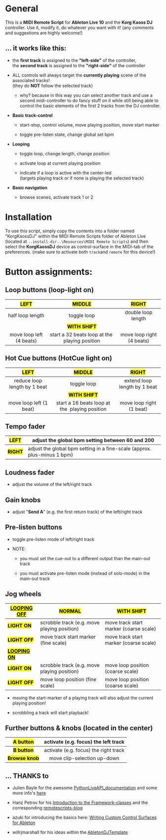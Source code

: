 # General

This is a **MIDI Remote Script** for **Ableton Live 10** and the **Korg Kaoss DJ** controller.
Use it, modify it, do whatever you want with it!  (any comments and suggestions are highly welcome!)

## ... it works like this:

- the **first track** is assigned to the **"left-side"** of the controller,  
  the **second track** is assigned to the **"right-side"** of the controller

- ALL controls will always target the **currently playing** scene of the associated tracks!  
  (they do **NOT** follow the selected track)
  
  - why? because in this way you can select another track and use a second midi-controller to do fancy stuff on it while still being able to control the basic elements of the first 2 tracks from the DJ controller.

- **Basic track-control**
  
  - start-stop, control volume, move playing position, move start marker
  
  - toggle pre-listen state, change global set bpm

- **Looping**
  
  - toggle loop, change length, change position
  
  - activate loop at current playing position
  
  - indicate if a loop is active with the center-led  
    (targets playing track or if none is playing the selected track)

- **Basic navigation**
  
  - browse scenes, activate track 1 or 2

# Installation

To use this script, simply copy the contents into a folder named "KorgKaossDJ" within the MIDI Remote Scripts folder of Ableton Live  (located at `..install-dir..\Resources\MIDI Remote Scripts`) and then select the **KorgKaossDJ** device as control-surface in the MIDI-tab of the preferences. (make sure to activate both `track`and `remote` for this device!)

# Button assignments:

## Loop buttons (loop-light on)

| <mark>LEFT</mark>        | <mark>MIDDLE</mark>                            | <mark>RIGHT</mark>        |
|:------------------------:|:----------------------------------------------:|:-------------------------:|
| half loop length         | toggle loop                                    | double loop length        |
|                          | <mark>**WITH SHIFT**</mark>                    |                           |
| move loop left (4 beats) | start a 32 beats loop at the  playing position | move loop right (4 beats) |

## Hot Cue buttons (HotCue light on)

| <mark>LEFT</mark>            | <mark>MIDDLE</mark>                            | <mark>RIGHT</mark>           |
|:----------------------------:|:----------------------------------------------:|:----------------------------:|
| reduce loop length by 1 beat | toggle loop                                    | extend loop length by 1 beat |
|                              | **<mark>WITH SHIFT</mark>**                    |                              |
| move loop left (1 beat)      | start a 16 beats loop at the  playing position | move loop right (1 beat)     |

## Tempo fader

| <mark>LEFT</mark>      | adjust the global bpm setting between 60 and 200                         |
| ---------------------- | ------------------------------------------------------------------------ |
| <mark>**RIGHT**</mark> | adjust the global bpm setting in a fine-scale (approx. plus-minus 1 bpm) |

## Loudness fader

- adjust the volume of the left/right track

## Gain knobs

- adjust "**Send A**" (e.g. the first return track) of the left/right track

## Pre-listen buttons

- toggle pre-listen mode of left/right track

- NOTE:
  
  - you must set the cue-out to a different output than the main-out track
  
  - you must activate pre-listen mode (instead of solo-mode) in the main-out track

## Jog wheels

| <mark><u>LOOPING OFF</u></mark>    | <mark>NORMAL</mark>                         | <mark>WITH SHIFT</mark>                |
| ---------------------------------- | ------------------------------------------- | -------------------------------------- |
| <mark>**LIGHT ON**</mark>          | scrobble track (e.g. move playing position) | move track start marker (coarse scale) |
| <mark>**LIGHT OFF**</mark>         | move track start marker (fine scale)        | move track start marker (coarse scale) |
| <mark>**<u>LOOPING ON</u>**</mark> |                                             |                                        |
| <mark>**LIGHT ON**</mark>          | scrobble track (e.g. move playing position) | move loop position (coarse scale)      |
| <mark>**LIGHT OFF**</mark>         | move loop position (fine scale)             | move loop position (coarse scale)      |

- moving the start-marker of a playing track will also adjust the current playing position!

- scrobbling a track will start playback!

## Further buttons & knobs (located in the center)

| <mark>A button</mark>        | activate (e.g. focus) the left track  |
|:----------------------------:|:-------------------------------------:|
| <mark>**B button**</mark>    | activate (e.g. focus) the right track |
| <mark>**Browse knob**</mark> | move clip-selection up-down           |

## ... THANKS to

- Julien Bayle for the awesome [PythonLiveAPI_documentation](https://julienbayle.studio/PythonLiveAPI_documentation/) and some more info's [here](https://julienbayle.studio/ableton-live-midi-remote-scripts/)

- Hanz Petrov for his [Introduction to the Framework-classes](https://livecontrol.q3f.org/ableton-liveapi/articles/introduction-to-the-framework-classes/) and the corresponding [remotescripts-blog](http://remotescripts.blogspot.com)

- azuki for introducing the basics here: [Writing Custom Control Surfaces for Ableton](https://blog.azuki.vip/ableton-midi/)

- willrjmarshall for his ideas within the [AbletonDJTemplate](https://github.com/willrjmarshall/AbletonDJTemplateUnsupported)
